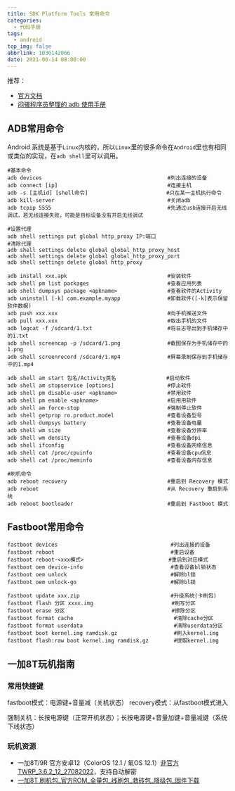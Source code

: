 ```yaml
---
title: SDK Platform Tools 常用命令
categories:
  - 代码手册
tags:
  - android
top_img: false
abbrlink: 1036142066
date: 2021-06-14 08:00:00
---
```


推荐：
- [官方文档](https://developer.android.com/studio/command-line/adb)
- [闷骚程序员整理的 adb 使用手册](https://mazhuang.org/awesome-adb/)

## ADB常用命令

Android 系统是基于`Linux`内核的，所以`Linux`里的很多命令在`Android`里也有相同或类似的实现，在`adb shell`里可以调用。

```shell
#基本命令
adb devices                                        #列出连接的设备
adb connect [ip]                                   #连接主机
adb -s [主机id] [shell命令]                         #只在某一主机执行命令
adb kill-server                                    #关闭adb
adb tcpip 5555                                     #先通过usb连接开启无线调试，若无线连接失败，可能是目标设备没有开启无线调试

#设置代理
adb shell settings put global http_proxy IP:端口
#清除代理
adb shell settings delete global global_http_proxy_host
adb shell settings delete global global_http_proxy_port
adb shell settings delete global http_proxy

adb install xxx.apk                                #安装软件
adb shell pm list packages                         #查看应用列表
adb shell dumpsys package <apkname>                #查看软件的Activity
adb uninstall [-k] com.example.myapp               #卸载软件([-k]表示保留软件数据)
adb push xxx.xxx                                   #向手机推送文件
adb pull xxx.xxx                                   #取出手机的文件
adb logcat -f /sdcard/1.txt                        #将日志导出到手机储存中的1.txt
adb shell screencap -p /sdcard/1.png               #截图保存为手机储存中的1.png
adb shell screenrecord /sdcard/1.mp4               #屏幕录制保存到手机储存中的1.mp4  

adb shell am start 包名/Activity类名                #启动软件
adb shell am stopservice [options]                 #停止软件
adb shell pm disable-user <apkname>                #禁用软件
adb shell pm enable <apkname>                      #启用用软件
adb shell am force-stop                            #强制停止软件
adb shell getprop ro.product.model                 #查看设备型号
adb shell dumpsys battery                          #查看设备电量
adb shell wm size                                  #查看设备分辨率
adb shell wm density                               #查看设备dpi
adb shell ifconfig                                 #查看设备网络信息
adb shell cat /proc/cpuinfo                        #查看设备cpu信息
adb shell cat /proc/meminfo                        #查看设备内存信息

#刷机命令
adb reboot recovery                                #重启到 Recovery 模式
adb reboot                                         #从 Recovery 重启到系统
adb reboot bootloader                              #重启到 Fastboot 模式
```

## Fastboot常用命令

```shell
fastboot devices                                    #列出连接的设备
fastboot reboot                                     #重启设备
fastboot reboot-<xxx模式>                           #重启到对应模式
fastboot oem device-info                            #查看设备bl锁状态
fastboot oem unlock                                 #解除bl锁
fastboot oem unlock-go                              #解除bl锁

fastboot update xxx.zip                             #升级系统(卡刷包)
fastboot flash 分区 xxxx.img                         #刷写分区
fastboot erase 分区                                  #擦除分区
fastboot format cache                                #清除cache分区
fastboot format userdata                             #清除userdata分区
fastboot boot kernel.img ramdisk.gz                  #刷入kernel.img
fastboot flash:raw boot kernel.img ramdisk.gz        #提取kernel.img
```

## 一加8T玩机指南

### 常用快捷键

fastboot模式：电源键+音量减（关机状态）
recovery模式：从fastboot模式进入

强制关机：长按电源键（正常开机状态）；长按电源键+音量加键+音量减键（系统下线状态）

### 玩机资源

- 一加8T/9R 官方安卓12（ColorOS 12.1 / 氧OS 12.1）[非官方TWRP_3.6.2_12_27082022](TWRP_3.6.2_12_27082022)，支持自动解密
- [一加8T 刷机包_官方ROM_全量包_线刷包_救砖包_降级包_固件下载](https://yun.daxiaamu.com/OnePlus_Roms_2/%E4%B8%80%E5%8A%A08T/)